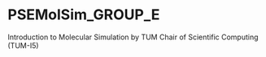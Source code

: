 # PSEMolSim_GROUP_E
Introduction to Molecular Simulation by TUM Chair of Scientific Computing (TUM-I5)
